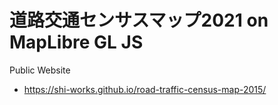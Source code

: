 # 道路交通センサスマップ2021 on MapLibre GL JS
Public Website
- https://shi-works.github.io/road-traffic-census-map-2015/
